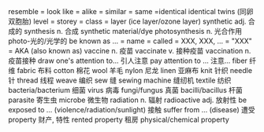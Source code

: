 resemble = look like = alike = similar = same =identical
identical twins (同卵双胞胎)
level = storey = class = layer (ice layer/ozone layer)
synthetic adj. 合成的 synthesis n. 合成
synthetic material/dye
photosynthesis n. 光合作用
photo-光的/光学的
be known as ... = name = called = XXX, XXX, ... = "XXX" = AKA (also known as)
vaccine n. 疫苗 vaccinate v. 接种疫苗 vaccination n.疫苗接种
draw one's attention to... 引人注意 pay attention to ... 注意...
fiber 纤维
fabric 布料
cotton 棉花
wool 羊毛
nylon 尼龙
linen 亚麻布
knit 针织
needle 针
thread 线程
weave 编织
sew 缝
sewing machine 缝纫机
textile 纺织
bacteria/bacterium 细菌
virus 病毒
fungi/fungus 真菌
bacilli/bacillus 杆菌
parasite 寄⽣⾍
microbe 微生物
radiation n. 辐射 radioactive adj. 放射性
be exposed to ... (violence/radiation/sunlight) 接触
suffer from … (disease) 遭受
property 财产, 特性
rented property 租房
physical/chemical property